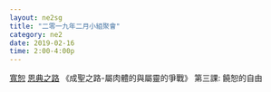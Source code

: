 ```yaml
---
layout: ne2sg
title: "二零一九年二月小組聚會"
category: ne2
date: 2019-02-16
time: 2:00-4:00p
---
```

<span>[寬恕](http://www.youtube.com/watch?v=4FzPXIAeso8)</span>
<span>[恩典之路](http://www.youtube.com/watch?v=GN_9gOL6_hc)</span>
<span>《成聖之路-屬肉體的與屬靈的爭戰》 第三課: 饒恕的自由</span>
